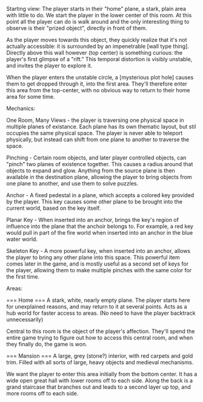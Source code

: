 

Starting view: The player starts in their "home"
plane, a stark, plain area with little to do. We
start the player in the lower center of this room.
At this point all the player can do is walk around
and the only interesting thing to observe is their
"prized object", directly in front of them.

As the player moves towards this object, they
quickly realize that it's not actually accessible:
it is surrounded by an impenetrable [wall type thing].
Directly above this wall however (top center) is
something curious: the player's first glimpse of
a "rift." This temporal distortion is visibly
unstable, and invites the player to explore it.

When the player enters the unstable circle, a
[mysterious plot hole] causes them to get dropped
through it, into the first area. They'll therefore
enter this area from the top-center, with no obvious
way to return to their home area for some time.

Mechanics:

One Room, Many Views - the player is traversing
one physical space in multiple planes of existance.
Each plane has its own thematic layout, but stil
occupies the same physical space. The player is
never able to teleport physically, but instead can
shift from one plane to another to traverse the
space.

Pinching - Certain room objects, and later player
controlled objects, can "pinch" two planes of
existence together. This causes a radius around
that objects to expand and glow. Anything from the
source plane is then available in the destination
plane, allowing the player to bring objects from
one plane to another, and use them to solve puzzles.

Anchor - A fixed pedestal in a plane, which accepts
a colored key provided by the player. This key
causes some other plane to be brought into the
current world, based on the key itself.

Planar Key - When inserted into an anchor, brings
the key's region of influence into the plane
that the anchoir belongs to. For example, a red key
would pull in part of the fire world when inserted
into an anchor in the blue water world.

Skeleton Key - A more powerful key, when inserted
into an anchor, allows the player to bring any
other plane into this space. This powerful item
comes later in the game, and is mostly useful as
a second set of keys for the player, allowing them
to make multiple pinches with the same color for
the first time.

Areas:

=== Home ===
A stark, white, nearly empty plane. The
player starts here for unexplained reasons, and
may return to it at several points. Acts as a hub
world for faster access to areas. (No need to have
the player backtrack unnecessarily)

Central to this room is the object of the player's
affection. They'll spend the entire game trying to
figure out how to access this central room, and
when they finally do, the game is won.

=== Mansion ===
A large, grey (stone?) interior, with
red carpets and gold trim. Filled with all sorts
of large, heavy objects and medieval mechanisms.

We want the player to enter this area initially
from the bottom center. It has a wide open great
hall with lower rooms off to each side. Along the
back is a grand staircase that branches out and
leads to a second layer up top, and more rooms
off to each side.
